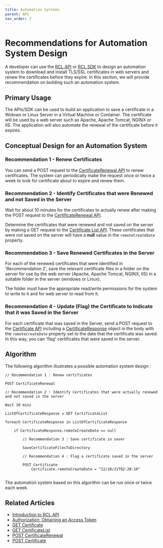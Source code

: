 ```yaml
---
title: Automation Systems
parent: API
nav_order: 7
---
```


# Recommendations for Automation System Design

A developer can use the [RCL API](../api/api) or [RCL SDK](../sdk/sdk) to design an automation system to download and install TLS/SSL certificates in web servers and renew the certificates before they expire. In this section, we will provide recommendation on building such an automation system.

## Primary Usage

The APIs/SDK can be used to build an application to save a certificate in a Widows or Linux Server in a Virtual Machine or Container. The certificate will be used by a web server such as Apache, Apache Tomcat, NGINX or IIS. The application will also automate the renewal of the certificate before it expires.

## Conceptual Design for an Automation System

### Recommendation 1 - Renew Certificates

You can send a POST request to the [CertificateRenewal API](./post-certificate-renewal) to renew certificates. The system can periodically make the request once or twice a week to look for certificate about to expire and renew them.

### Recommendation 2 - Identify Certificates that were Renewed and not Saved in the Server

Wait for about 10 minutes for the certificates to actually renew after making the POST request to the [CertificateRenewal API](./post-certificate-renewal). 

Determine the certificates that were renewed and not saved on the server by making a GET request to the [Certificate List API](./get-certificate-list). These certificates that were not saved on the server will have a **null** value in the ``remoteCreateDate`` property.

### Recommendation 3 - Save Renewed Certificates in the Server

For each of the renewed certificates that were identified in 'Recommendation 2', save the relevant certificate files in a folder on the server for use by the web server (Apache, Apache Tomcat, NGINX, IIS) in a suitable folder in the server (windows or Linux). 

The folder must have the appropriate read/write permissions for the system to write to it and for web server to read from it.

### Recommendation 4 - Update (Flag) the Certificate to Indicate that it was Saved in the Server

For each certificate that was saved in the Server, send a POST request to the [Certificate API](./post-certificate) including a [CertificateResponse](./get-certificate#certificateresponse-object) object in the body with the ``remoteCreateDate`` property set to the date that the certificate was saved. In this way, you can 'flag' certificates that were saved in the server. 

## Algorithm

The following algorithm illustrates a possible automation system design :

```
// Recommendation 1 : Renew certificates

POST CertificateRenewal

// Recommendation 2 : Identify Certificates that were actually renewed and not saved in the server

Wait 10 mins

ListOfCertificateResponse = GET CertificateList

foreach CertificateResponse in ListOfCertificateResponse

    if CertificateResponse.remoteCreateDate == null

        // Recommendation 3 : Save certificate in sever 
        
        SaveCertificateFilesToDirectory

        // Recommendation 4 : Flag a certificate saved in the server

        POST Certificate
            Certificate.remoteCreateDate = "12/10/21T02:20:10"


```

The automation system based on this algorithm can be run once or twice each week.

## Related Articles

- [Introduction to RCL API](./introduction)
- [Authorization: Obtaining an Access Token](./authorization)
- [GET Certificate](./get-certificate)
- [GET CertificateList](./get-certificate-list)
- [POST CertificateRenewal](./post-certificate-renewal)
- [POST Certificate](./post-certificate)